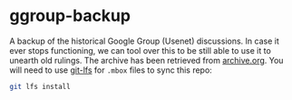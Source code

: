 # ggroup-backup

A backup of the historical Google Group (Usenet) discussions.
In case it ever stops functioning, we can tool over this to be still able to use it to unearth old rulings.
The archive has been retrieved from [archive.org](https://archive.org/details/FULL-USENET-BACKUP-2020-Oct-rec.games.trading-cards.jyhad.142522.mbox.7z).
You will need to use [git-lfs](https://git-lfs.com) for `.mbox` files to sync this repo:

```bash
git lfs install
```
